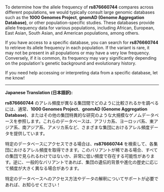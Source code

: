 To determine how the allele frequency of **rs876660744** compares across different populations, we would typically consult large genomic databases such as the **1000 Genomes Project**, **gnomAD (Genome Aggregation Database)**, or other population-specific studies. These databases provide allele frequency data for various populations, including African, European, East Asian, South Asian, and American populations, among others.

If you have access to a specific database, you can search for **rs876660744** to retrieve its allele frequency in each population. If the variant is rare, it may not be present in all populations or may have a very low frequency. Conversely, if it is common, its frequency may vary significantly depending on the population's genetic background and evolutionary history.

If you need help accessing or interpreting data from a specific database, let me know!

---

**Japanese Translation (日本語訳):**

**rs876660744** のアレル頻度が異なる集団間でどのように比較されるかを調べるには、通常、**1000 Genomes Project**、**gnomAD (Genome Aggregation Database)**、またはその他の集団特異的な研究のような大規模なゲノムデータベースを参照します。これらのデータベースは、アフリカ系、ヨーロッパ系、東アジア系、南アジア系、アメリカ系など、さまざまな集団におけるアレル頻度データを提供しています。

特定のデータベースにアクセスできる場合は、**rs876660744** を検索して、各集団におけるアレル頻度を取得できます。このバリアントが稀である場合、すべての集団で見られるわけではないか、非常に低い頻度で存在する可能性があります。逆に、一般的なバリアントであれば、集団の遺伝的背景や進化の歴史に応じて頻度が大きく異なる場合があります。

特定のデータベースへのアクセス方法やデータの解釈についてサポートが必要であれば、お知らせください！